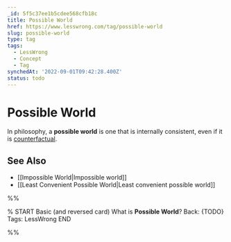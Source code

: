 ```yaml
---
_id: 5f5c37ee1b5cdee568cfb18c
title: Possible World
href: https://www.lesswrong.com/tag/possible-world
slug: possible-world
type: tag
tags:
  - LessWrong
  - Concept
  - Tag
synchedAt: '2022-09-01T09:42:28.400Z'
status: todo
---
```


# Possible World

In philosophy, a **possible world** is one that is internally consistent, even if it is [counterfactual](https://wiki.lesswrong.com/wiki/counterfactual).

## See Also

- [[Impossible World|Impossible world]]
- [[Least Convenient Possible World|Least convenient possible world]]


%%

% START
Basic (and reversed card)
What is **Possible World**?
Back: {TODO}
Tags: LessWrong
END
<!--ID: 1663156982848-->


%%
	
